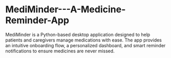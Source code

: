 # MediMinder---A-Medicine-Reminder-App
MediMinder is a Python-based desktop application designed to help patients and caregivers manage medications with ease. The app provides an intuitive onboarding flow, a personalized dashboard, and smart reminder notifications to ensure medicines are never missed.
